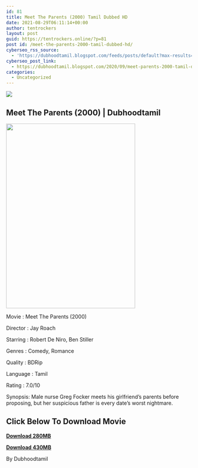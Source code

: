 ```yaml
---
id: 81
title: Meet The Parents (2000) Tamil Dubbed HD
date: 2021-08-29T06:11:14+00:00
author: tentrockers
layout: post
guid: https://tentrockers.online/?p=81
post id: /meet-the-parents-2000-tamil-dubbed-hd/
cyberseo_rss_source:
  - 'https://dubhoodtamil.blogspot.com/feeds/posts/default?max-results=150&start-index=151'
cyberseo_post_link:
  - https://dubhoodtamil.blogspot.com/2020/09/meet-parents-2000-tamil-dubbed-hd.html
categories:
  - Uncategorized
---
```

<div class="media_block">
  <img src="https://1.bp.blogspot.com/-Qj-XBzEJe8s/X1TH9q57Z4I/AAAAAAAACWo/WokbfaSH2AY0Pw7V8LrLyH1KdMf2tcE3wCNcBGAsYHQ/s72-w350-h500-c/meet-the-parents-54ebbcec133fb.jpg" class="media_thumbnail" />
</div>

## Meet The Parents (2000) | Dubhoodtamil

<div class="separator">
  <a href="https://1.bp.blogspot.com/-Qj-XBzEJe8s/X1TH9q57Z4I/AAAAAAAACWo/WokbfaSH2AY0Pw7V8LrLyH1KdMf2tcE3wCNcBGAsYHQ/s1426/meet-the-parents-54ebbcec133fb.jpg" imageanchor="1"><img loading="lazy" border="0" data-original-height="1426" data-original-width="1000" height="500" src="https://1.bp.blogspot.com/-Qj-XBzEJe8s/X1TH9q57Z4I/AAAAAAAACWo/WokbfaSH2AY0Pw7V8LrLyH1KdMf2tcE3wCNcBGAsYHQ/w350-h500/meet-the-parents-54ebbcec133fb.jpg" width="350" /></a>
</div>

Movie	<span></span>:	<span></span>Meet The Parents (2000)&nbsp;

Director	<span></span>:	<span></span>Jay Roach&nbsp;

Starring	<span></span>:	<span></span>Robert De Niro, Ben Stiller&nbsp;

Genres	<span></span>:	<span></span>Comedy, Romance&nbsp;

Quality	<span></span>:	<span></span>BDRip&nbsp;

Language	<span></span>:	<span></span>Tamil&nbsp;

Rating	<span></span>:	<span></span>7.0/10

Synopsis: Male nurse Greg Focker meets his girlfriend&#8217;s parents before proposing, but her suspicious father is every date&#8217;s worst nightmare.

## **<span>Click Below To Download Movie</span>**

**<span><a href="https://oncehelp.com/meet-the-parents-1" target="_blank" rel="noopener">Download 280MB</a></span>**

**<span><a href="https://oncehelp.com/meet-the-parents-2" target="_blank" rel="noopener">Download 430MB</a></span>**

By Dubhoodtamil
